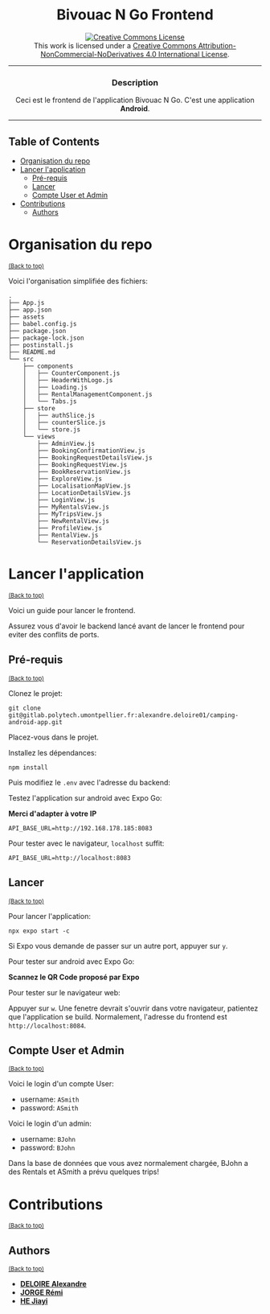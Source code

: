 <div align="center">

# Bivouac N Go Frontend

<a rel="license" href="http://creativecommons.org/licenses/by-nc-nd/4.0/"><img alt="Creative Commons License" style="border-width:0" src="https://i.creativecommons.org/l/by-nc-nd/4.0/88x31.png" /></a><br />This work is licensed under a <a rel="license" href="http://creativecommons.org/licenses/by-nc-nd/4.0/">Creative Commons Attribution-NonCommercial-NoDerivatives 4.0 International License</a>.

---

### **Description**

Ceci est le frontend de l'application Bivouac N Go. C'est une application **Android**.

---

</div>

## Table of Contents

- [Organisation du repo](#organisation-du-repo)
- [Lancer l'application](#lancer-lapplication)
    - [Pré-requis](#pré-requis)
    - [Lancer](#lancer)
    - [Compte User et Admin](#compte-user-et-admin)
- [Contributions](#contributions)
    - [Authors](#authors)

# Organisation du repo
<sup>[(Back to top)](#table-of-contents)</sup>


Voici l'organisation simplifiée des fichiers:

```
.
├── App.js
├── app.json
├── assets
├── babel.config.js
├── package.json
├── package-lock.json
├── postinstall.js
├── README.md
└── src
    ├── components
    │   ├── CounterComponent.js
    │   ├── HeaderWithLogo.js
    │   ├── Loading.js
    │   ├── RentalManagementComponent.js
    │   └── Tabs.js
    ├── store
    │   ├── authSlice.js
    │   ├── counterSlice.js
    │   └── store.js
    └── views
        ├── AdminView.js
        ├── BookingConfirmationView.js
        ├── BookingRequestDetailsView.js
        ├── BookingRequestView.js
        ├── BookReservationView.js
        ├── ExploreView.js
        ├── LocalisationMapView.js
        ├── LocationDetailsView.js
        ├── LoginView.js
        ├── MyRentalsView.js
        ├── MyTripsView.js
        ├── NewRentalView.js
        ├── ProfileView.js
        ├── RentalView.js
        └── ReservationDetailsView.js
```

# Lancer l'application
<sup>[(Back to top)](#table-of-contents)</sup>
 
Voici un guide pour lancer le frontend.

Assurez vous d'avoir le backend lancé avant de lancer le frontend pour eviter des conflits de ports.

## Pré-requis
<sup>[(Back to top)](#table-of-contents)</sup>

Clonez le projet:

```
git clone git@gitlab.polytech.umontpellier.fr:alexandre.deloire01/camping-android-app.git
```

Placez-vous dans le projet.

Installez les dépendances:

```
npm install
```

Puis modifiez le ```.env``` avec l'adresse du backend:

Testez l'application sur android avec Expo Go:

**Merci d'adapter à votre IP**

```
API_BASE_URL=http://192.168.178.185:8083
```

Pour tester avec le navigateur, ```localhost``` suffit:

```
API_BASE_URL=http://localhost:8083
```

## Lancer
<sup>[(Back to top)](#table-of-contents)</sup>

Pour lancer l'application:

```
npx expo start -c
```

Si Expo vous demande de passer sur un autre port, appuyer sur ```y```.

Pour tester sur android avec Expo Go:

**Scannez le QR Code proposé par Expo**

Pour tester sur le navigateur web:

Appuyer sur ```w```. Une fenetre devrait s'ouvrir dans votre navigateur, patientez que l'application se build. Normalement, l'adresse du frontend est ```http://localhost:8084```.

## Compte User et Admin
<sup>[(Back to top)](#table-of-contents)</sup>

Voici le login d'un compte User:

- username: ```ASmith```
- password: ```ASmith```

Voici le login d'un admin:

- username: ```BJohn```
- password: ```BJohn```

Dans la base de données que vous avez normalement chargée, BJohn a des Rentals et ASmith a prévu quelques trips!

# Contributions
<sup>[(Back to top)](#table-of-contents)</sup>

## Authors
<sup>[(Back to top)](#table-of-contents)</sup>

- [**DELOIRE Alexandre**](https://gitlab.polytech.umontpellier.fr/alexandre.deloire01)
- [**JORGE Rémi**](https://gitlab.polytech.umontpellier.fr/remi.jorge)
- [**HE Jiayi**](https://gitlab.polytech.umontpellier.fr/jiayi.he)



